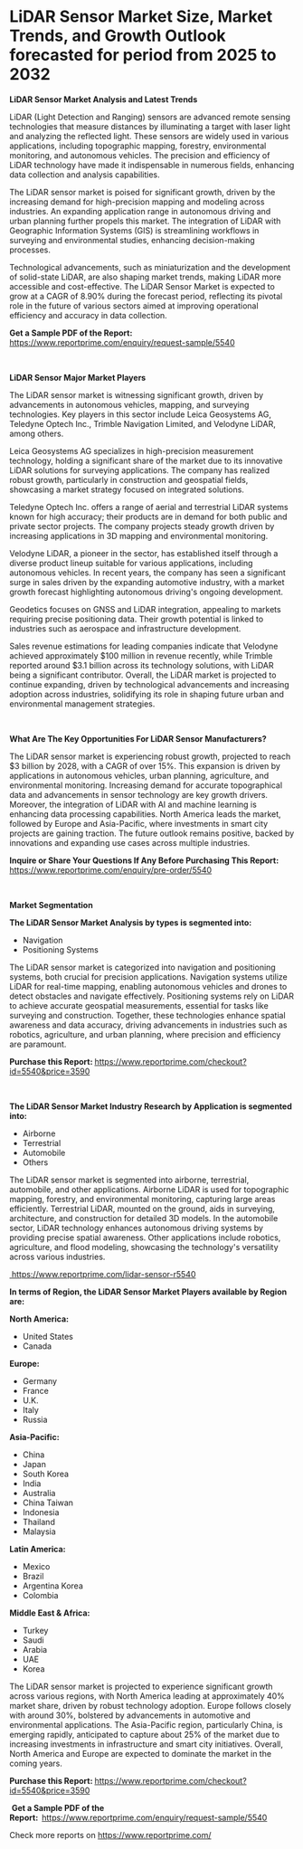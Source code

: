 <p><h1>LiDAR Sensor Market Size, Market Trends, and Growth Outlook forecasted for period from 2025 to 2032</h1></p><p><strong>LiDAR Sensor Market Analysis and Latest Trends</strong></p>
<p><p>LiDAR (Light Detection and Ranging) sensors are advanced remote sensing technologies that measure distances by illuminating a target with laser light and analyzing the reflected light. These sensors are widely used in various applications, including topographic mapping, forestry, environmental monitoring, and autonomous vehicles. The precision and efficiency of LiDAR technology have made it indispensable in numerous fields, enhancing data collection and analysis capabilities.</p><p>The LiDAR sensor market is poised for significant growth, driven by the increasing demand for high-precision mapping and modeling across industries. An expanding application range in autonomous driving and urban planning further propels this market. The integration of LiDAR with Geographic Information Systems (GIS) is streamlining workflows in surveying and environmental studies, enhancing decision-making processes.</p><p>Technological advancements, such as miniaturization and the development of solid-state LiDAR, are also shaping market trends, making LiDAR more accessible and cost-effective. The LiDAR Sensor Market is expected to grow at a CAGR of 8.90% during the forecast period, reflecting its pivotal role in the future of various sectors aimed at improving operational efficiency and accuracy in data collection.</p></p>
<p><strong>Get a Sample PDF of the Report:&nbsp;</strong> <a href="https://www.reportprime.com/enquiry/request-sample/5540?utm_campaign=3538&utm_medium=2&utm_source=Github&utm_content=ia&utm_term=19032025&utm_id=lidar-sensor">https://www.reportprime.com/enquiry/request-sample/5540</a></p>
<p>&nbsp;</p>
<p><strong>LiDAR Sensor Major Market Players</strong></p>
<p><p>The LiDAR sensor market is witnessing significant growth, driven by advancements in autonomous vehicles, mapping, and surveying technologies. Key players in this sector include Leica Geosystems AG, Teledyne Optech Inc., Trimble Navigation Limited, and Velodyne LiDAR, among others.</p><p>Leica Geosystems AG specializes in high-precision measurement technology, holding a significant share of the market due to its innovative LiDAR solutions for surveying applications. The company has realized robust growth, particularly in construction and geospatial fields, showcasing a market strategy focused on integrated solutions.</p><p>Teledyne Optech Inc. offers a range of aerial and terrestrial LiDAR systems known for high accuracy; their products are in demand for both public and private sector projects. The company projects steady growth driven by increasing applications in 3D mapping and environmental monitoring.</p><p>Velodyne LiDAR, a pioneer in the sector, has established itself through a diverse product lineup suitable for various applications, including autonomous vehicles. In recent years, the company has seen a significant surge in sales driven by the expanding automotive industry, with a market growth forecast highlighting autonomous driving's ongoing development.</p><p>Geodetics focuses on GNSS and LiDAR integration, appealing to markets requiring precise positioning data. Their growth potential is linked to industries such as aerospace and infrastructure development.</p><p>Sales revenue estimations for leading companies indicate that Velodyne achieved approximately $100 million in revenue recently, while Trimble reported around $3.1 billion across its technology solutions, with LiDAR being a significant contributor. Overall, the LiDAR market is projected to continue expanding, driven by technological advancements and increasing adoption across industries, solidifying its role in shaping future urban and environmental management strategies.</p></p>
<p>&nbsp;</p>
<p><strong>What Are The Key Opportunities For LiDAR Sensor Manufacturers?</strong></p>
<p><p>The LiDAR sensor market is experiencing robust growth, projected to reach $3 billion by 2028, with a CAGR of over 15%. This expansion is driven by applications in autonomous vehicles, urban planning, agriculture, and environmental monitoring. Increasing demand for accurate topographical data and advancements in sensor technology are key growth drivers. Moreover, the integration of LiDAR with AI and machine learning is enhancing data processing capabilities. North America leads the market, followed by Europe and Asia-Pacific, where investments in smart city projects are gaining traction. The future outlook remains positive, backed by innovations and expanding use cases across multiple industries.</p></p>
<p><strong>Inquire or Share Your Questions If Any Before Purchasing This Report:</strong> <a href="https://www.reportprime.com/enquiry/pre-order/5540?utm_campaign=3538&utm_medium=2&utm_source=Github&utm_content=ia&utm_term=19032025&utm_id=lidar-sensor">https://www.reportprime.com/enquiry/pre-order/5540</a></p>
<p>&nbsp;</p>
<p><strong>Market Segmentation</strong></p>
<p><strong>The LiDAR Sensor Market Analysis by types is segmented into:</strong></p>
<p><ul><li>Navigation</li><li>Positioning Systems</li></ul></p>
<p><p>The LiDAR sensor market is categorized into navigation and positioning systems, both crucial for precision applications. Navigation systems utilize LiDAR for real-time mapping, enabling autonomous vehicles and drones to detect obstacles and navigate effectively. Positioning systems rely on LiDAR to achieve accurate geospatial measurements, essential for tasks like surveying and construction. Together, these technologies enhance spatial awareness and data accuracy, driving advancements in industries such as robotics, agriculture, and urban planning, where precision and efficiency are paramount.</p></p>
<p><strong>Purchase this Report:&nbsp;</strong><a href="https://www.reportprime.com/checkout?id=5540&price=3590&utm_campaign=3538&utm_medium=2&utm_source=Github&utm_content=ia&utm_term=19032025&utm_id=lidar-sensor">https://www.reportprime.com/checkout?id=5540&price=3590</a></p>
<p>&nbsp;</p>
<p><strong>The LiDAR Sensor Market Industry Research by Application is segmented into:</strong></p>
<p><ul><li>Airborne</li><li>Terrestrial</li><li>Automobile</li><li>Others</li></ul></p>
<p><p>The LiDAR sensor market is segmented into airborne, terrestrial, automobile, and other applications. Airborne LiDAR is used for topographic mapping, forestry, and environmental monitoring, capturing large areas efficiently. Terrestrial LiDAR, mounted on the ground, aids in surveying, architecture, and construction for detailed 3D models. In the automobile sector, LiDAR technology enhances autonomous driving systems by providing precise spatial awareness. Other applications include robotics, agriculture, and flood modeling, showcasing the technology's versatility across various industries.</p></p>
<p><a href="https://www.reportprime.com/lidar-sensor-r5540?utm_campaign=3538&utm_medium=2&utm_source=Github&utm_content=ia&utm_term=19032025&utm_id=lidar-sensor">&nbsp;https://www.reportprime.com/lidar-sensor-r5540</a></p>
<p><strong>In terms of Region, the LiDAR Sensor Market Players available by Region are:</strong></p>
<p>
    <p> <strong> North America: </strong>
        <ul>
            <li>United States</li>
            <li>Canada</li>
        </ul>
        </p> 
    <p> <strong> Europe: </strong>
        <ul>
            <li>Germany</li>
            <li>France</li>
            <li>U.K.</li>
            <li>Italy</li>
            <li>Russia</li>
        </ul>
        </p> 
    <p> <strong> Asia-Pacific: </strong>
        <ul>
            <li>China</li>
            <li>Japan</li>
            <li>South Korea</li>
            <li>India</li>
            <li>Australia</li>
            <li>China Taiwan</li>
            <li>Indonesia</li>
            <li>Thailand</li>
            <li>Malaysia</li>
        </ul>
        </p> 
    <p> <strong> Latin America: </strong>
        <ul>
            <li>Mexico</li>
            <li>Brazil</li>
            <li>Argentina Korea</li>
            <li>Colombia</li>
        </ul>
        </p> 
    <p> <strong> Middle East & Africa: </strong>
        <ul>
            <li>Turkey</li>
            <li>Saudi</li>
            <li>Arabia</li>
            <li>UAE</li>
            <li>Korea</li>
        </ul>
    </p>
    </p>
<p><p>The LiDAR sensor market is projected to experience significant growth across various regions, with North America leading at approximately 40% market share, driven by robust technology adoption. Europe follows closely with around 30%, bolstered by advancements in automotive and environmental applications. The Asia-Pacific region, particularly China, is emerging rapidly, anticipated to capture about 25% of the market due to increasing investments in infrastructure and smart city initiatives. Overall, North America and Europe are expected to dominate the market in the coming years.</p></p>
<p><strong>Purchase this Report: </strong><a href="https://www.reportprime.com/checkout?id=5540&price=3590&utm_campaign=3538&utm_medium=2&utm_source=Github&utm_content=ia&utm_term=19032025&utm_id=lidar-sensor">https://www.reportprime.com/checkout?id=5540&price=3590</a></p>
<p>&nbsp;<strong>Get a Sample PDF of the Report:&nbsp;&nbsp;</strong><a href="https://www.reportprime.com/enquiry/request-sample/5540?utm_campaign=3538&utm_medium=2&utm_source=Github&utm_content=ia&utm_term=19032025&utm_id=lidar-sensor">https://www.reportprime.com/enquiry/request-sample/5540</a></p>
<p><strong></strong></p>
<p>Check more reports on <a href="https://www.reportprime.com/?utm_campaign=3538&utm_medium=2&utm_source=Github&utm_content=ia&utm_term=19032025&utm_id=lidar-sensor">https://www.reportprime.com/</a></p>